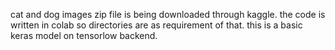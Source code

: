 cat and dog images zip file is being downloaded through kaggle.
the code is written in colab so directories are as requirement of that.
this is a basic keras model on tensorlow backend.
